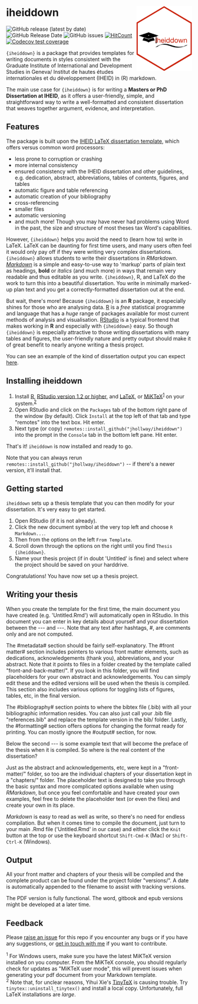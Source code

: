 # iheiddown <img src="inst/iheiddown.png" align="right" width="150"/>

<!-- badges: start -->
![GitHub release (latest by date)](https://img.shields.io/github/v/release/jhollway/iheiddown)
![GitHub Release Date](https://img.shields.io/github/release-date/jhollway/iheiddown)
![GitHub issues](https://img.shields.io/github/issues-raw/jhollway/iheiddown)
[![HitCount](http://hits.dwyl.com/jhollway/iheiddown.svg)](http://hits.dwyl.com/jhollway/iheiddown)
[![Codecov test coverage](https://codecov.io/gh/jhollway/iheiddown/branch/main/graph/badge.svg)](https://codecov.io/gh/jhollway/iheiddown?branch=main)
<!-- ![GitHub All Releases](https://img.shields.io/github/downloads/jhollway/iheiddown/total) -->
<!-- badges: end -->

`{iheiddown}` is a package that provides templates for writing documents
in styles consistent with the Graduate Institute of International and Development Studies in Geneva/
Institut de hautes études internationales et du développement (IHEID)
in (R) markdown.

The main use case for `{iheiddown}` is for writing
a **Masters or PhD Dissertation at IHEID**,
as it offers a user-friendly, simple, and straightforward way
to write a well-formatted and consistent dissertation
that weaves together argument, evidence, and interpretation.

## Features

The package is built upon the [IHEID LaTeX dissertation template](https://github.com/jhollway/iheidmytex),
which offers versus common word processors: 
- less prone to corruption or crashing
- more internal consistency
- ensured consistency with the IHEID dissertation and other guidelines, e.g. dedication, abstract, abbreviations, 
tables of contents, figures, and tables
- automatic figure and table referencing
- automatic creation of your bibliography
- cross-referencing
- smaller files
- automatic versioning
- and much more!
Though you may have never had problems using Word in the past, 
the size and structure of most theses tax Word's capabilities. 

However, `{iheiddown}` helps you avoid the need to (learn how to) write in LaTeX.
LaTeX can be daunting for first time users, 
and many users often feel it would only pay off if they were writing very complex dissertations.
`{iheiddown}` allows students to write their dissertations in _RMarkdown_.
[_Markdown_](https://www.markdownguide.org) is a simple and easy-to-use way to 'markup' parts of plain text as headings, **bold** or *italics*
(and much more) in ways that remain very readable and thus editable as you write.
`{iheiddown}`, R, and LaTeX do the work to turn this into a beautiful dissertation.
You write in minimally marked-up plan text and you get a correctly-formatted dissertation out at the end.

But wait, there's more!
Because `{iheiddown}` is an **R** package,
it especially shines for those who are analysing data.
[R](https://www.r-project.org) is a *free* statistical programme and language 
that has a *huge* range of packages available for most current methods of analysis and visualisation.
[RStudio](https://rstudio.com) is a typical frontend that makes working in **R**
and especially with `{iheiddown}` easy.
So though `{iheiddown}` is especially attractive to those writing dissertations with many tables and figures,
the user-friendly nature and pretty output should make it of great benefit to nearly anyone writing a thesis project.

You can see an example of the kind of dissertation output you can expect
[here](https://docs.google.com/viewer?url=https://raw.githubusercontent.com/jhollway/iheiddown/main/inst/rmarkdown/templates/thesis/skeleton/versions/IHEIDThesisExample.pdf).

## Installing iheiddown

1. Install [R](https://cran.rstudio.com), [RStudio version 1.2 or higher](https://www.rstudio.com/products/rstudio/download/#download), and [LaTeX](https://www.latex-project.org/get/), or [MiKTeX](https://miktex.org/howto/install-miktex/)<sup>[1](#myfootnote1)</sup> on your system.<sup>[2](#myfootnote2)</sup>
1. Open RStudio and click on the `Packages` tab of the bottom right pane of the window (by default).
Click `Install` at the top left of that tab and type "remotes" into the text box. Hit enter.
1. Next type (or copy) `remotes::install_github("jhollway/iheiddown")` into the prompt in the `Console` tab in the bottom left pane. Hit enter.

That's it! `iheiddown` is now installed and ready to go.

Note that you can always rerun `remotes::install_github("jhollway/iheiddown")` -- if there's a newer version, it'll install that.

## Getting started

`iheiddown` sets up a thesis template that you can then modify for your dissertation.
It's very easy to get started.

1. Open RStudio (if it is not already).
1. Click the new document symbol at the very top left and choose `R Markdown...`. 
1. Then from the options on the left `From Template`. 
1. Scroll down through the options on the right until you find `Thesis   {iheiddown}`.
1. Name your thesis project (if in doubt 'Untitled' is fine) and select where the project should be saved on your harddrive.

Congratulations! You have now set up a thesis project.

## Writing your thesis

When you create the template for the first time, 
the main document you have created (e.g. 'Untitled.Rmd') will automatically open in RStudio.
In this document you can enter in key details about yourself and your dissertation
between the \-\-\- and \-\-\-.
Note that any text after hashtags, \#, are comments only and are not computed. 

The \#metadata\# section should be fairly self-explanatory.
The \#front matter\# section includes pointers to various front matter elements,
such as dedications, acknowledgements (thank you), abbreviations, and your abstract.
Note that it points to files in a folder created by the template 
called "front-and-back-matter/".
If you look in this folder, you will find placeholders for your own
abstract and acknowledgements.
You can simply edit these and the 
edited versions will be used when the thesis is compiled.
This section also includes various options for 
toggling lists of figures, tables, etc, in the final version.

The \#bibliography\# section points to where the bibtex file (.bib) with
all your bibliographic information resides.
You can also just call your .bib file "references.bib" and replace the
template version in the bib/ folder.
Lastly, the \#formatting\# section offers options for changing the format
ready for printing.
You can mostly ignore the \#output\# section, for now.

Below the second \-\-\- is some example text that will become 
the preface of the thesis when it is compiled.
So where is the real content of the dissertation?

Just as the abstract and acknowledgements, etc,
were kept in a "front-matter/" folder,
so too are the individual chapters of your dissertation
kept in a "chapters/" folder.
The placeholder text is designed to take you through the
basic syntax and more complicated options available when
using _RMarkdown_,
but once you feel comfortable and have created your own
examples, feel free to delete the placeholder text
(or even the files) and create your own in its place.

_Markdown_ is easy to read as well as write,
so there's no need for endless compilation.
But when it comes time to compile the document,
just turn to your main .Rmd file ('Untitled.Rmd' in our case)
and either click the `Knit` button at the top
or use the keyboard shortcut `Shift-Cmd-K` (Mac) or `Shift-Ctrl-K` (Windows).

<!-- 
## Knitting individual chapters

To knit an individual chapter without compiling the entire thesis:
1. open the **.Rmd** file of a chapter
2. add a YAML header specifying the output format(s) (e.g. `bookdown::word_document2` for a word document you might want to upload to Google Docs for feedback from collaborators)
3. Click the `knit` button (the output file is then saved in the root folder)

As shown in the sample chapters' YAML headers, to output a single chapter to PDF, use:

```yaml
output:
  bookdown::pdf_document2:
    template: templates/iheiddiss.tex
```
This will format the chapter in the myiheidtex style but without including the front matter (table of contents, abstract, etc)
-->

## Output 

All your front matter and chapters of your thesis will be compiled
and the complete product can be found under the project folder "versions/".
A date is automatically appended to the filename to assist with tracking versions.

The PDF version is fully functional. 
The word, gitbook and epub versions might be developed at a later time.

## Feedback

Please [raise an issue](https://github.com/jhollway/iheiddown/issues) for this repo
if you encounter any bugs or if you have any suggestions,
or [get in touch with me](https://jameshollway.com) if you want to contribute.

<sup><a name="myfootnote1">1</a></sup> For Windows users, make sure you have the latest MiKTeX version installed on you computer. From the MiKTeX console, you should regularly check for updates as "MiKTeX user mode", this will prevent issues when generating your pdf document from your Markdown template.    
<sup><a name="myfootnote2">2</a></sup> Note that, for unclear reasons, Yihui Xie's [TinyTeX](https://yihui.name/tinytex/) is causing trouble. Try `tinytex::uninstall_tinytex()` and install a local copy. Unfortunately, full LaTeX installations are *large*.

